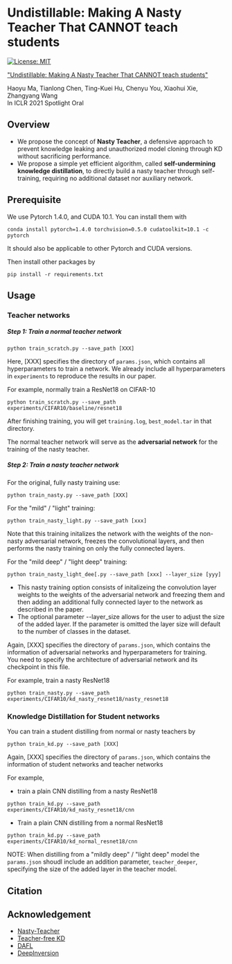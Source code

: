 # Undistillable: Making A Nasty Teacher That CANNOT teach students
[![License: MIT](https://img.shields.io/badge/License-MIT-green.svg)](https://opensource.org/licenses/MIT)

["Undistillable: Making A Nasty Teacher That CANNOT teach students"](https://openreview.net/forum?id=0zvfm-nZqQs)

Haoyu Ma, Tianlong Chen, Ting-Kuei Hu, Chenyu You, Xiaohui Xie, Zhangyang Wang    
In ICLR 2021 Spotlight Oral



## Overview 

* We propose the concept of **Nasty Teacher**, a defensive approach to prevent knowledge leaking and unauthorized model cloning through KD without sacrificing performance. 
* We propose a simple yet efficient algorithm, called **self-undermining knowledge distillation**, to directly build a nasty teacher through self-training, requiring no additional dataset
nor auxiliary network. 


## Prerequisite
We use Pytorch 1.4.0, and CUDA 10.1. You can install them with  
~~~
conda install pytorch=1.4.0 torchvision=0.5.0 cudatoolkit=10.1 -c pytorch
~~~   
It should also be applicable to other Pytorch and CUDA versions.  


Then install other packages by
~~~
pip install -r requirements.txt
~~~

## Usage 


### Teacher networks 

##### Step 1: Train a normal teacher network   

~~~
python train_scratch.py --save_path [XXX]
~~~
Here, [XXX] specifies the directory of `params.json`, which contains all hyperparameters to train a network.
We already include all hyperparameters in `experiments` to reproduce the results in our paper.    

For example, normally train a ResNet18 on CIFAR-10  
~~~
python train_scratch.py --save_path experiments/CIFAR10/baseline/resnet18
~~~
After finishing training, you will get `training.log`, `best_model.tar` in that directory.  
   
The normal teacher network will serve as the **adversarial network** for the training of the nasty teacher. 



##### Step 2: Train a nasty teacher network
For the original, fully nasty training use:
~~~
python train_nasty.py --save_path [XXX]
~~~

For the "mild" / "light" training:
~~~
python train_nasty_light.py --save_path [xxx]
~~~
Note that this training initalizes the network with the weights of the non-nasty adversarial network, freezes the convolutional layers, and then performs the nasty training on only the fully connected layers. 

For the "mild deep" / "light deep" training:
~~~
python train_nasty_light_dee[.py --save_path [xxx] --layer_size [yyy]
~~~
* This nasty training option consists of initalizeing the convolution layer weights to the weights of the adversarial network and freezing them and then adding an additional fully connected layer to the network as described in the paper.
* The optional parameter --layer_size allows for the user to adjust the size of the added layer. If the parameter is omitted the layer size will default to the number of classes in the dataset. 

Again, [XXX] specifies the directory of `params.json`, 
which contains the information of adversarial networks and hyperparameters for training.  
You need to specify the architecture of adversarial network and its checkpoint in this file. 

 
For example, train a nasty ResNet18
~~~
python train_nasty.py --save_path experiments/CIFAR10/kd_nasty_resnet18/nasty_resnet18
~~~


### Knowledge Distillation for Student networks 

You can train a student distilling from normal or nasty teachers by 
~~~
python train_kd.py --save_path [XXX]
~~~
Again, [XXX] specifies the directory of `params.json`, 
which contains the information of student networks and teacher networks
 

For example,   
* train a plain CNN distilling from a nasty ResNet18 
~~~
python train_kd.py --save_path experiments/CIFAR10/kd_nasty_resnet18/cnn
~~~

* Train a plain CNN distilling from a normal ResNet18 
~~~
python train_kd.py --save_path experiments/CIFAR10/kd_normal_resnet18/cnn
~~~

NOTE: When distilling from a "mildly deep" / "light deep" model the `params.json` shoudl include an addition parameter, `teacher_deeper`, specifying the size of the added layer in the teacher model.

## Citation


## Acknowledgement
* [Nasty-Teacher](https://github.com/VITA-Group/Nasty-Teacher)
* [Teacher-free KD](https://github.com/yuanli2333/Teacher-free-Knowledge-Distillation)
* [DAFL](https://github.com/huawei-noah/Data-Efficient-Model-Compression/tree/master/DAFL) 
* [DeepInversion](https://github.com/NVlabs/DeepInversion)


